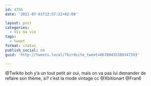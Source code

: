 ```yaml
---
id: 4756
date: '2011-07-01T12:57:22+02:00'

layout: post
categories:
  - Vis ma vie
tags:
  - tweet
format: status
publish_social: no
guid: 'http://tweets.local/?birdsite_tweet=86780435308347393'

---
```


@Twikito boh y’a un tout petit air oui, mais on va pas lui demander de refaire son thème, si? c’est la mode vintage cc @Xbitionart @Fran6